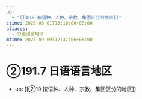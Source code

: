 ```yaml
---
up:
  - "[[②19 按语种、人种、宗教、集团区分的地区]]"
ctime: 2025-03-01T13:10:00+08:00
aliases:
  - 日语语言地区
mtime: 2025-09-09T12:37:06+08:00
---
```


# ②191.7 日语语言地区

- up: [[②19 按语种、人种、宗教、集团区分的地区]]
